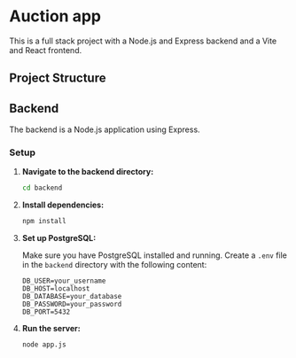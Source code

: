 # Auction app

This is a full stack project with a Node.js and Express backend and a Vite and React frontend.

## Project Structure

## Backend

The backend is a Node.js application using Express.

### Setup

1. **Navigate to the backend directory:**

   ```sh
   cd backend
   ```

2. **Install dependencies:**

   ```sh
   npm install
   ```

3. **Set up PostgreSQL:**

   Make sure you have PostgreSQL installed and running. Create a `.env` file in the `backend` directory with the following content:

   ```env
   DB_USER=your_username
   DB_HOST=localhost
   DB_DATABASE=your_database
   DB_PASSWORD=your_password
   DB_PORT=5432
   ```

4. **Run the server:**

   ```sh
   node app.js
   ```
